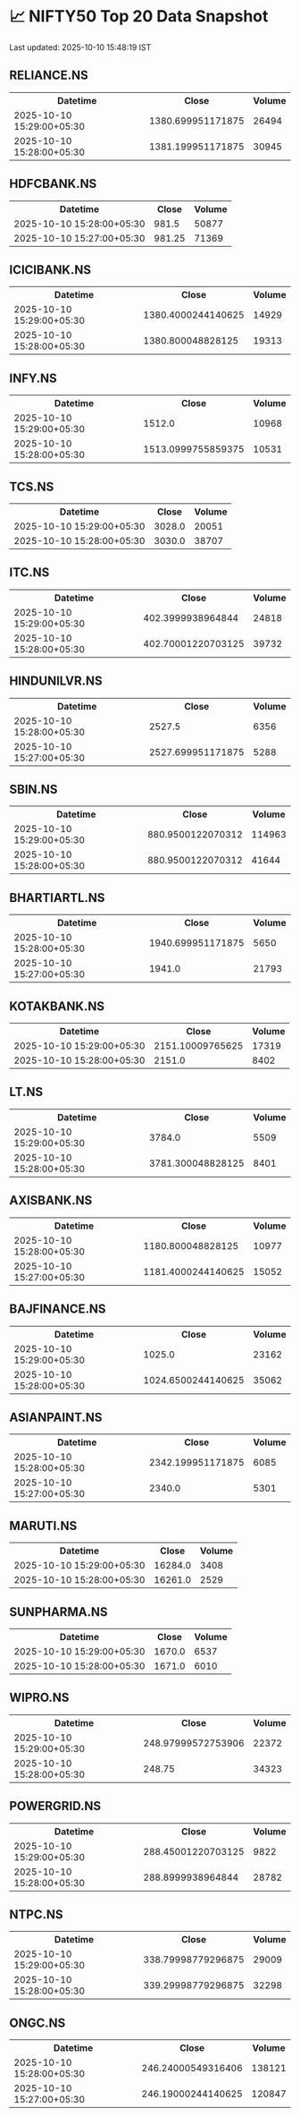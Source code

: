 # 📈 NIFTY50 Top 20 Data Snapshot

Last updated: 2025-10-10 15:48:19 IST

## RELIANCE.NS

<table>
  <tr><th>Datetime</th><th>Close</th><th>Volume</th></tr>
  <tr><td>2025-10-10 15:29:00+05:30</td><td>1380.699951171875</td><td>26494</td></tr>
  <tr><td>2025-10-10 15:28:00+05:30</td><td>1381.199951171875</td><td>30945</td></tr>
</table>

## HDFCBANK.NS

<table>
  <tr><th>Datetime</th><th>Close</th><th>Volume</th></tr>
  <tr><td>2025-10-10 15:28:00+05:30</td><td>981.5</td><td>50877</td></tr>
  <tr><td>2025-10-10 15:27:00+05:30</td><td>981.25</td><td>71369</td></tr>
</table>

## ICICIBANK.NS

<table>
  <tr><th>Datetime</th><th>Close</th><th>Volume</th></tr>
  <tr><td>2025-10-10 15:29:00+05:30</td><td>1380.4000244140625</td><td>14929</td></tr>
  <tr><td>2025-10-10 15:28:00+05:30</td><td>1380.800048828125</td><td>19313</td></tr>
</table>

## INFY.NS

<table>
  <tr><th>Datetime</th><th>Close</th><th>Volume</th></tr>
  <tr><td>2025-10-10 15:29:00+05:30</td><td>1512.0</td><td>10968</td></tr>
  <tr><td>2025-10-10 15:28:00+05:30</td><td>1513.0999755859375</td><td>10531</td></tr>
</table>

## TCS.NS

<table>
  <tr><th>Datetime</th><th>Close</th><th>Volume</th></tr>
  <tr><td>2025-10-10 15:29:00+05:30</td><td>3028.0</td><td>20051</td></tr>
  <tr><td>2025-10-10 15:28:00+05:30</td><td>3030.0</td><td>38707</td></tr>
</table>

## ITC.NS

<table>
  <tr><th>Datetime</th><th>Close</th><th>Volume</th></tr>
  <tr><td>2025-10-10 15:29:00+05:30</td><td>402.3999938964844</td><td>24818</td></tr>
  <tr><td>2025-10-10 15:28:00+05:30</td><td>402.70001220703125</td><td>39732</td></tr>
</table>

## HINDUNILVR.NS

<table>
  <tr><th>Datetime</th><th>Close</th><th>Volume</th></tr>
  <tr><td>2025-10-10 15:28:00+05:30</td><td>2527.5</td><td>6356</td></tr>
  <tr><td>2025-10-10 15:27:00+05:30</td><td>2527.699951171875</td><td>5288</td></tr>
</table>

## SBIN.NS

<table>
  <tr><th>Datetime</th><th>Close</th><th>Volume</th></tr>
  <tr><td>2025-10-10 15:29:00+05:30</td><td>880.9500122070312</td><td>114963</td></tr>
  <tr><td>2025-10-10 15:28:00+05:30</td><td>880.9500122070312</td><td>41644</td></tr>
</table>

## BHARTIARTL.NS

<table>
  <tr><th>Datetime</th><th>Close</th><th>Volume</th></tr>
  <tr><td>2025-10-10 15:28:00+05:30</td><td>1940.699951171875</td><td>5650</td></tr>
  <tr><td>2025-10-10 15:27:00+05:30</td><td>1941.0</td><td>21793</td></tr>
</table>

## KOTAKBANK.NS

<table>
  <tr><th>Datetime</th><th>Close</th><th>Volume</th></tr>
  <tr><td>2025-10-10 15:29:00+05:30</td><td>2151.10009765625</td><td>17319</td></tr>
  <tr><td>2025-10-10 15:28:00+05:30</td><td>2151.0</td><td>8402</td></tr>
</table>

## LT.NS

<table>
  <tr><th>Datetime</th><th>Close</th><th>Volume</th></tr>
  <tr><td>2025-10-10 15:29:00+05:30</td><td>3784.0</td><td>5509</td></tr>
  <tr><td>2025-10-10 15:28:00+05:30</td><td>3781.300048828125</td><td>8401</td></tr>
</table>

## AXISBANK.NS

<table>
  <tr><th>Datetime</th><th>Close</th><th>Volume</th></tr>
  <tr><td>2025-10-10 15:28:00+05:30</td><td>1180.800048828125</td><td>10977</td></tr>
  <tr><td>2025-10-10 15:27:00+05:30</td><td>1181.4000244140625</td><td>15052</td></tr>
</table>

## BAJFINANCE.NS

<table>
  <tr><th>Datetime</th><th>Close</th><th>Volume</th></tr>
  <tr><td>2025-10-10 15:29:00+05:30</td><td>1025.0</td><td>23162</td></tr>
  <tr><td>2025-10-10 15:28:00+05:30</td><td>1024.6500244140625</td><td>35062</td></tr>
</table>

## ASIANPAINT.NS

<table>
  <tr><th>Datetime</th><th>Close</th><th>Volume</th></tr>
  <tr><td>2025-10-10 15:28:00+05:30</td><td>2342.199951171875</td><td>6085</td></tr>
  <tr><td>2025-10-10 15:27:00+05:30</td><td>2340.0</td><td>5301</td></tr>
</table>

## MARUTI.NS

<table>
  <tr><th>Datetime</th><th>Close</th><th>Volume</th></tr>
  <tr><td>2025-10-10 15:29:00+05:30</td><td>16284.0</td><td>3408</td></tr>
  <tr><td>2025-10-10 15:28:00+05:30</td><td>16261.0</td><td>2529</td></tr>
</table>

## SUNPHARMA.NS

<table>
  <tr><th>Datetime</th><th>Close</th><th>Volume</th></tr>
  <tr><td>2025-10-10 15:29:00+05:30</td><td>1670.0</td><td>6537</td></tr>
  <tr><td>2025-10-10 15:28:00+05:30</td><td>1671.0</td><td>6010</td></tr>
</table>

## WIPRO.NS

<table>
  <tr><th>Datetime</th><th>Close</th><th>Volume</th></tr>
  <tr><td>2025-10-10 15:29:00+05:30</td><td>248.97999572753906</td><td>22372</td></tr>
  <tr><td>2025-10-10 15:28:00+05:30</td><td>248.75</td><td>34323</td></tr>
</table>

## POWERGRID.NS

<table>
  <tr><th>Datetime</th><th>Close</th><th>Volume</th></tr>
  <tr><td>2025-10-10 15:29:00+05:30</td><td>288.45001220703125</td><td>9822</td></tr>
  <tr><td>2025-10-10 15:28:00+05:30</td><td>288.8999938964844</td><td>28782</td></tr>
</table>

## NTPC.NS

<table>
  <tr><th>Datetime</th><th>Close</th><th>Volume</th></tr>
  <tr><td>2025-10-10 15:29:00+05:30</td><td>338.79998779296875</td><td>29009</td></tr>
  <tr><td>2025-10-10 15:28:00+05:30</td><td>339.29998779296875</td><td>32298</td></tr>
</table>

## ONGC.NS

<table>
  <tr><th>Datetime</th><th>Close</th><th>Volume</th></tr>
  <tr><td>2025-10-10 15:28:00+05:30</td><td>246.24000549316406</td><td>138121</td></tr>
  <tr><td>2025-10-10 15:27:00+05:30</td><td>246.19000244140625</td><td>120847</td></tr>
</table>

